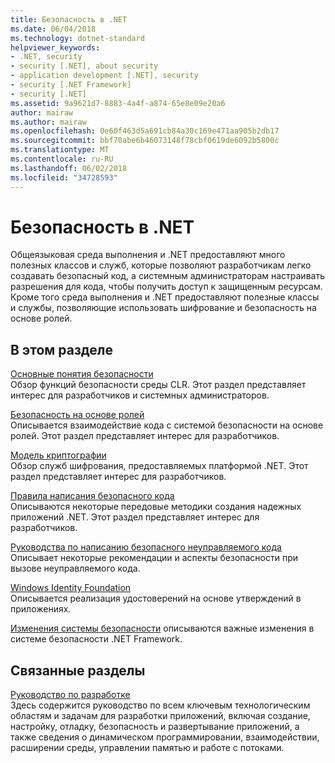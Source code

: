 ```yaml
---
title: Безопасность в .NET
ms.date: 06/04/2018
ms.technology: dotnet-standard
helpviewer_keywords:
- .NET, security
- security [.NET], about security
- application development [.NET], security
- security [.NET Framework]
- security [.NET]
ms.assetid: 9a9621d7-8883-4a4f-a874-65e8e09e20a6
author: mairaw
ms.author: mairaw
ms.openlocfilehash: 0e60f463d5a691cb84a30c169e471aa905b2db17
ms.sourcegitcommit: bbf70abe6b46073148f78cbf0619de6092b5800c
ms.translationtype: MT
ms.contentlocale: ru-RU
ms.lasthandoff: 06/02/2018
ms.locfileid: "34728593"
---
```

# <a name="security-in-net"></a>Безопасность в .NET
Общеязыковая среда выполнения и .NET предоставляют много полезных классов и служб, которые позволяют разработчикам легко создавать безопасный код, а системным администраторам настраивать разрешения для кода, чтобы получить доступ к защищенным ресурсам. Кроме того среда выполнения и .NET предоставляют полезные классы и службы, позволяющие использовать шифрование и безопасность на основе ролей.  
  
## <a name="in-this-section"></a>В этом разделе  

 [Основные понятия безопасности](../../../docs/standard/security/key-security-concepts.md)  
 Обзор функций безопасности среды CLR. Этот раздел представляет интерес для разработчиков и системных администраторов.  
  
 [Безопасность на основе ролей](../../../docs/standard/security/role-based-security.md)  
 Описывается взаимодействие кода с системой безопасности на основе ролей. Этот раздел представляет интерес для разработчиков.  
  
 [Модель криптографии](../../../docs/standard/security/cryptography-model.md)  
 Обзор служб шифрования, предоставляемых платформой .NET. Этот раздел представляет интерес для разработчиков.  
  
 [Правила написания безопасного кода](../../../docs/standard/security/secure-coding-guidelines.md)  
 Описываются некоторые передовые методики создания надежных приложений .NET. Этот раздел представляет интерес для разработчиков.  
  
 [Руководства по написанию безопасного неуправляемого кода](../../../docs/framework/security/secure-coding-guidelines-for-unmanaged-code.md)  
 Описывает некоторые рекомендации и аспекты безопасности при вызове неуправляемого кода.  
  
 [Windows Identity Foundation](../../../docs/framework/security/index.md)  
 Описывается реализация удостоверений на основе утверждений в приложениях.  

[Изменения системы безопасности](../../../docs/framework/security/security-changes.md) описываются важные изменения в системе безопасности .NET Framework.

## <a name="related-sections"></a>Связанные разделы  
 [Руководство по разработке](../../../docs/framework/development-guide.md)  
 Здесь содержится руководство по всем ключевым технологическим областям и задачам для разработки приложений, включая создание, настройку, отладку, безопасность и развертывание приложений, а также сведения о динамическом программировании, взаимодействии, расширении среды, управлении памятью и работе с потоками.
